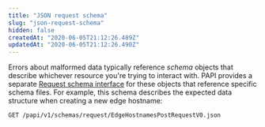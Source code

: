 ```yaml
---
title: "JSON request schema"
slug: "json-request-schema"
hidden: false
createdAt: "2020-06-05T21:12:26.489Z"
updatedAt: "2020-06-05T21:12:26.490Z"
---
```

Errors about malformed data typically reference _schema_ objects that
describe whichever resource you're trying to interact with. PAPI
provides a separate [Request schema interface](#schemasgroup) for
these objects that reference specific schema files. For example, this
schema describes the expected data structure when creating a new edge
hostname:

```
GET /papi/v1/schemas/request/EdgeHostnamesPostRequestV0.json
```